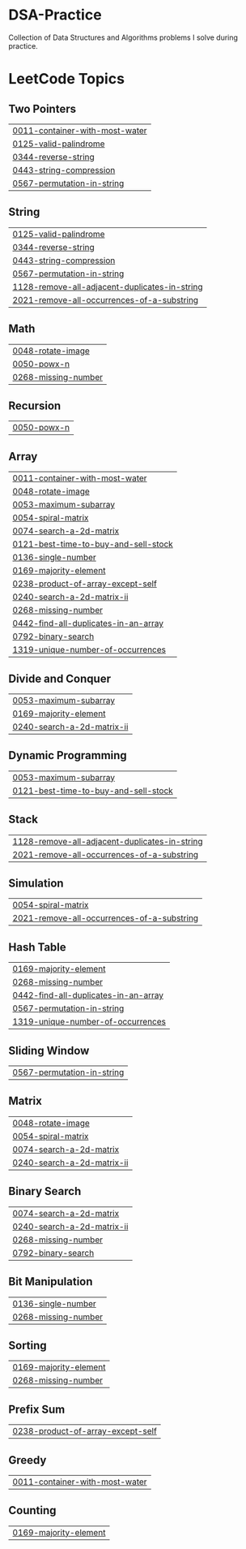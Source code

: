 # DSA-Practice
Collection of Data Structures and Algorithms problems I solve during practice.

<!---LeetCode Topics Start-->
# LeetCode Topics
## Two Pointers
|  |
| ------- |
| [0011-container-with-most-water](https://github.com/Shreya2754/DSA-Practice/tree/master/0011-container-with-most-water) |
| [0125-valid-palindrome](https://github.com/Shreya2754/DSA-Practice/tree/master/0125-valid-palindrome) |
| [0344-reverse-string](https://github.com/Shreya2754/DSA-Practice/tree/master/0344-reverse-string) |
| [0443-string-compression](https://github.com/Shreya2754/DSA-Practice/tree/master/0443-string-compression) |
| [0567-permutation-in-string](https://github.com/Shreya2754/DSA-Practice/tree/master/0567-permutation-in-string) |
## String
|  |
| ------- |
| [0125-valid-palindrome](https://github.com/Shreya2754/DSA-Practice/tree/master/0125-valid-palindrome) |
| [0344-reverse-string](https://github.com/Shreya2754/DSA-Practice/tree/master/0344-reverse-string) |
| [0443-string-compression](https://github.com/Shreya2754/DSA-Practice/tree/master/0443-string-compression) |
| [0567-permutation-in-string](https://github.com/Shreya2754/DSA-Practice/tree/master/0567-permutation-in-string) |
| [1128-remove-all-adjacent-duplicates-in-string](https://github.com/Shreya2754/DSA-Practice/tree/master/1128-remove-all-adjacent-duplicates-in-string) |
| [2021-remove-all-occurrences-of-a-substring](https://github.com/Shreya2754/DSA-Practice/tree/master/2021-remove-all-occurrences-of-a-substring) |
## Math
|  |
| ------- |
| [0048-rotate-image](https://github.com/Shreya2754/DSA-Practice/tree/master/0048-rotate-image) |
| [0050-powx-n](https://github.com/Shreya2754/DSA-Practice/tree/master/0050-powx-n) |
| [0268-missing-number](https://github.com/Shreya2754/DSA-Practice/tree/master/0268-missing-number) |
## Recursion
|  |
| ------- |
| [0050-powx-n](https://github.com/Shreya2754/DSA-Practice/tree/master/0050-powx-n) |
## Array
|  |
| ------- |
| [0011-container-with-most-water](https://github.com/Shreya2754/DSA-Practice/tree/master/0011-container-with-most-water) |
| [0048-rotate-image](https://github.com/Shreya2754/DSA-Practice/tree/master/0048-rotate-image) |
| [0053-maximum-subarray](https://github.com/Shreya2754/DSA-Practice/tree/master/0053-maximum-subarray) |
| [0054-spiral-matrix](https://github.com/Shreya2754/DSA-Practice/tree/master/0054-spiral-matrix) |
| [0074-search-a-2d-matrix](https://github.com/Shreya2754/DSA-Practice/tree/master/0074-search-a-2d-matrix) |
| [0121-best-time-to-buy-and-sell-stock](https://github.com/Shreya2754/DSA-Practice/tree/master/0121-best-time-to-buy-and-sell-stock) |
| [0136-single-number](https://github.com/Shreya2754/DSA-Practice/tree/master/0136-single-number) |
| [0169-majority-element](https://github.com/Shreya2754/DSA-Practice/tree/master/0169-majority-element) |
| [0238-product-of-array-except-self](https://github.com/Shreya2754/DSA-Practice/tree/master/0238-product-of-array-except-self) |
| [0240-search-a-2d-matrix-ii](https://github.com/Shreya2754/DSA-Practice/tree/master/0240-search-a-2d-matrix-ii) |
| [0268-missing-number](https://github.com/Shreya2754/DSA-Practice/tree/master/0268-missing-number) |
| [0442-find-all-duplicates-in-an-array](https://github.com/Shreya2754/DSA-Practice/tree/master/0442-find-all-duplicates-in-an-array) |
| [0792-binary-search](https://github.com/Shreya2754/DSA-Practice/tree/master/0792-binary-search) |
| [1319-unique-number-of-occurrences](https://github.com/Shreya2754/DSA-Practice/tree/master/1319-unique-number-of-occurrences) |
## Divide and Conquer
|  |
| ------- |
| [0053-maximum-subarray](https://github.com/Shreya2754/DSA-Practice/tree/master/0053-maximum-subarray) |
| [0169-majority-element](https://github.com/Shreya2754/DSA-Practice/tree/master/0169-majority-element) |
| [0240-search-a-2d-matrix-ii](https://github.com/Shreya2754/DSA-Practice/tree/master/0240-search-a-2d-matrix-ii) |
## Dynamic Programming
|  |
| ------- |
| [0053-maximum-subarray](https://github.com/Shreya2754/DSA-Practice/tree/master/0053-maximum-subarray) |
| [0121-best-time-to-buy-and-sell-stock](https://github.com/Shreya2754/DSA-Practice/tree/master/0121-best-time-to-buy-and-sell-stock) |
## Stack
|  |
| ------- |
| [1128-remove-all-adjacent-duplicates-in-string](https://github.com/Shreya2754/DSA-Practice/tree/master/1128-remove-all-adjacent-duplicates-in-string) |
| [2021-remove-all-occurrences-of-a-substring](https://github.com/Shreya2754/DSA-Practice/tree/master/2021-remove-all-occurrences-of-a-substring) |
## Simulation
|  |
| ------- |
| [0054-spiral-matrix](https://github.com/Shreya2754/DSA-Practice/tree/master/0054-spiral-matrix) |
| [2021-remove-all-occurrences-of-a-substring](https://github.com/Shreya2754/DSA-Practice/tree/master/2021-remove-all-occurrences-of-a-substring) |
## Hash Table
|  |
| ------- |
| [0169-majority-element](https://github.com/Shreya2754/DSA-Practice/tree/master/0169-majority-element) |
| [0268-missing-number](https://github.com/Shreya2754/DSA-Practice/tree/master/0268-missing-number) |
| [0442-find-all-duplicates-in-an-array](https://github.com/Shreya2754/DSA-Practice/tree/master/0442-find-all-duplicates-in-an-array) |
| [0567-permutation-in-string](https://github.com/Shreya2754/DSA-Practice/tree/master/0567-permutation-in-string) |
| [1319-unique-number-of-occurrences](https://github.com/Shreya2754/DSA-Practice/tree/master/1319-unique-number-of-occurrences) |
## Sliding Window
|  |
| ------- |
| [0567-permutation-in-string](https://github.com/Shreya2754/DSA-Practice/tree/master/0567-permutation-in-string) |
## Matrix
|  |
| ------- |
| [0048-rotate-image](https://github.com/Shreya2754/DSA-Practice/tree/master/0048-rotate-image) |
| [0054-spiral-matrix](https://github.com/Shreya2754/DSA-Practice/tree/master/0054-spiral-matrix) |
| [0074-search-a-2d-matrix](https://github.com/Shreya2754/DSA-Practice/tree/master/0074-search-a-2d-matrix) |
| [0240-search-a-2d-matrix-ii](https://github.com/Shreya2754/DSA-Practice/tree/master/0240-search-a-2d-matrix-ii) |
## Binary Search
|  |
| ------- |
| [0074-search-a-2d-matrix](https://github.com/Shreya2754/DSA-Practice/tree/master/0074-search-a-2d-matrix) |
| [0240-search-a-2d-matrix-ii](https://github.com/Shreya2754/DSA-Practice/tree/master/0240-search-a-2d-matrix-ii) |
| [0268-missing-number](https://github.com/Shreya2754/DSA-Practice/tree/master/0268-missing-number) |
| [0792-binary-search](https://github.com/Shreya2754/DSA-Practice/tree/master/0792-binary-search) |
## Bit Manipulation
|  |
| ------- |
| [0136-single-number](https://github.com/Shreya2754/DSA-Practice/tree/master/0136-single-number) |
| [0268-missing-number](https://github.com/Shreya2754/DSA-Practice/tree/master/0268-missing-number) |
## Sorting
|  |
| ------- |
| [0169-majority-element](https://github.com/Shreya2754/DSA-Practice/tree/master/0169-majority-element) |
| [0268-missing-number](https://github.com/Shreya2754/DSA-Practice/tree/master/0268-missing-number) |
## Prefix Sum
|  |
| ------- |
| [0238-product-of-array-except-self](https://github.com/Shreya2754/DSA-Practice/tree/master/0238-product-of-array-except-self) |
## Greedy
|  |
| ------- |
| [0011-container-with-most-water](https://github.com/Shreya2754/DSA-Practice/tree/master/0011-container-with-most-water) |
## Counting
|  |
| ------- |
| [0169-majority-element](https://github.com/Shreya2754/DSA-Practice/tree/master/0169-majority-element) |
<!---LeetCode Topics End-->